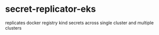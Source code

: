 # secret-replicator-eks
replicates docker registry kind secrets across single cluster and multiple clusters

